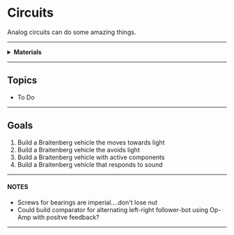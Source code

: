 # Circuits
Analog circuits can do some amazing things.

----

<details><summary><b>Materials</b></summary><p>

Contents|Level|Description| # |Data|Link|
:-------|:---:|:----------|:-:|:--:|:--:|
Caster|01|¾” metal ball caster|1|[-D-](https://www.pololu.com/product/955)|[-L-](https://www.hobbytronics.co.uk/ball-caster-metal?keyword=caster)
Spacer|01|NB3 spacer 3 mm spacer for mounting ball caster|5|[-D-](NB3_spacer)|[-L-](VK)

</p></details>

----

## Topics

- To Do

----

## Goals

1. Build a Braitenberg vehicle the moves towards light
2. Build a Braitenberg vehicle the avoids light
3. Build a Braitenberg vehicle with active components
4. Build a Braitenberg vehicle that responds to sound

----

#### NOTES

- Screws for bearings are imperial....don't lose nut
- Could build comparator for alternating left-right follower-bot using Op-Amp with positve feedback?

----

